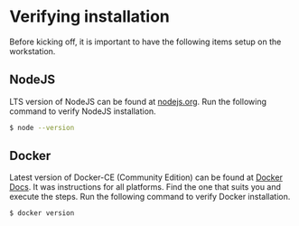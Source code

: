 # Verifying installation

Before kicking off, it is important to have the following items setup on the workstation.

## NodeJS
LTS version of NodeJS can be found at [nodejs.org](https://nodejs.org/en/). Run the following command to verify NodeJS installation.

```bash
$ node --version
```

## Docker
Latest version of Docker-CE (Community Edition) can be found at [Docker Docs](https://docs.docker.com/install/). It was instructions for all platforms. Find the one that suits you and execute the steps. Run the following command to verify Docker installation.

```bash
$ docker version
```

